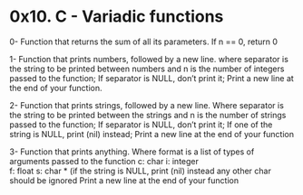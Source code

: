 # 0x10. C - Variadic functions

0- Function that returns the sum of all its parameters. If n == 0, return 0

1- Function that prints numbers, followed by a new line. where separator is the string to be printed between numbers and n is the number of integers passed to the function; If separator is NULL, don’t print it; Print a new line at the end of your function.

2- Function that prints strings, followed by a new line. Where separator is the string to be printed between the strings and n is the number of strings passed to the function; If separator is NULL, don’t print it; If one of the string is NULL, print (nil) instead; Print a new line at the end of your function

3- Function that prints anything. Where format is a list of types of arguments passed to the function
    	    c: char
	    i: integer  
	    f: float
	    s: char * (if the string is NULL, print (nil) instead
	    any other char should be ignored
Print a new line at the end of your function